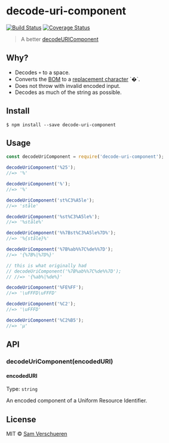 # decode-uri-component

[![Build Status](https://travis-ci.org/SamVerschueren/decode-uri-component.svg?branch=master)](https://travis-ci.org/SamVerschueren/decode-uri-component) [![Coverage Status](https://coveralls.io/repos/SamVerschueren/decode-uri-component/badge.svg?branch=master&service=github)](https://coveralls.io/github/SamVerschueren/decode-uri-component?branch=master)

> A better [decodeURIComponent](https://developer.mozilla.org/en/docs/Web/JavaScript/Reference/Global_Objects/decodeURIComponent)


## Why?

- Decodes `+` to a space.
- Converts the [BOM](https://en.wikipedia.org/wiki/Byte_order_mark) to a [replacement character](https://en.wikipedia.org/wiki/Specials_(Unicode_block)#Replacement_character) `�`.
- Does not throw with invalid encoded input.
- Decodes as much of the string as possible.


## Install

```
$ npm install --save decode-uri-component
```


## Usage

```js
const decodeUriComponent = require('decode-uri-component');

decodeUriComponent('%25');
//=> '%'

decodeUriComponent('%');
//=> '%'

decodeUriComponent('st%C3%A5le');
//=> 'ståle'

decodeUriComponent('%st%C3%A5le%');
//=> '%ståle%'

decodeUriComponent('%%7Bst%C3%A5le%7D%');
//=> '%{ståle}%'

decodeUriComponent('%7B%ab%%7C%de%%7D');
//=> '{%7B%|%7D%}'

// this is what originally had
// decodeUriComponent('%7B%ab%%7C%de%%7D');
// //=> '{%ab%|%de%}'

decodeUriComponent('%FE%FF');
//=> '\uFFFD\uFFFD'

decodeUriComponent('%C2');
//=> '\uFFFD'

decodeUriComponent('%C2%B5');
//=> 'µ'
```


## API

### decodeUriComponent(encodedURI)

#### encodedURI

Type: `string`

An encoded component of a Uniform Resource Identifier.


## License

MIT © [Sam Verschueren](https://github.com/SamVerschueren)
